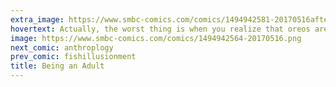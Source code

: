 ```yaml
---
extra_image: https://www.smbc-comics.com/comics/1494942581-20170516after.png
hovertext: Actually, the worst thing is when you realize that oreos are just okay.
image: https://www.smbc-comics.com/comics/1494942564-20170516.png
next_comic: anthroplogy
prev_comic: fishillusionment
title: Being an Adult
---
```


